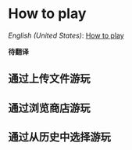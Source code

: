 # How to play

*English (United States)*: [How to play](how-to-play)

**待翻译**

## 通过上传文件游玩

## 通过浏览商店游玩

## 通过从历史中选择游玩
